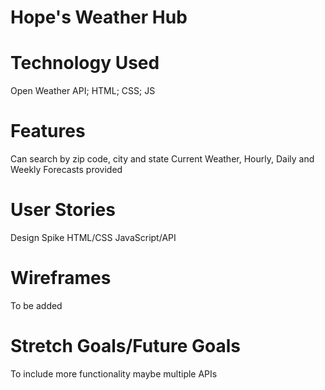 # Hope's Weather Hub
# Technology Used
Open Weather API; HTML; CSS; JS
# Features
Can search by zip code, city and state
Current Weather, Hourly, Daily and Weekly Forecasts provided
# User Stories
Design Spike
HTML/CSS
JavaScript/API
# Wireframes
To be added
# Stretch Goals/Future Goals
To include more functionality maybe multiple APIs

